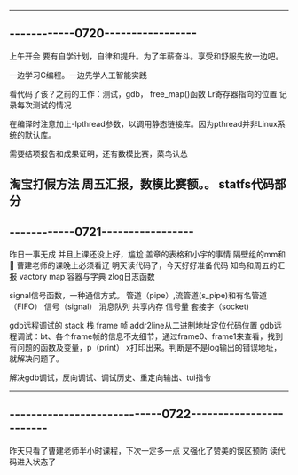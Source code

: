 ---------------------------------
------------0720-----------------
---------------------------------
上午开会 
要有自学计划，自律和提升。为了年薪奋斗。享受和舒服先放一边吧。

一边学习C编程。一边先学人工智能实践

看代码了该？之前的工作：测试，gdb，
free_map()函数
Lr寄存器指向的位置
记录每次测试的情况

在编译时注意加上-lpthread参数，以调用静态链接库。因为pthread并非Linux系统的默认库。

需要结项报告和成果证明，还有数模比赛，菜鸟认怂

淘宝打假方法
周五汇报，数模比赛额。。
statfs代码部分
---------------------------------
------------0721-----------------
---------------------------------
昨日一事无成 并且上课还没上好，尴尬
盖章的表格和小宇的事情
隔壁组的mm和💇
曹建老师的课晚上必须看辽
明天读代码了，今天好好准备代码
知鸟和周五的汇报
vactory
map
容器与字典
zlog日志函数

signal信号函数，一种通信方式。
管道（pipe）,流管道(s_pipe)和有名管道（FIFO）
信号（signal）
消息队列
共享内存
信号量
套接字（socket)

gdb远程调试的
stack 栈       frame 帧
addr2line从二进制地址定位代码位置
gdb远程调试：bt、各个frame帧的信息不太细节，通过frame0、frame1来查看，找到有问题的函数及变量，p（print） x打印出来。判断是不是log输出的错误地址，就解决问题了。

解决gdb调试，反向调试、调试历史、重定向输出、tui指令

--------------------------------------------------------
----------------------------0722------------------------
--------------------------------------------------------
昨天只看了曹建老师半小时课程，下次一定多一点
又强化了赞美的误区预防
读代码进入状态了













